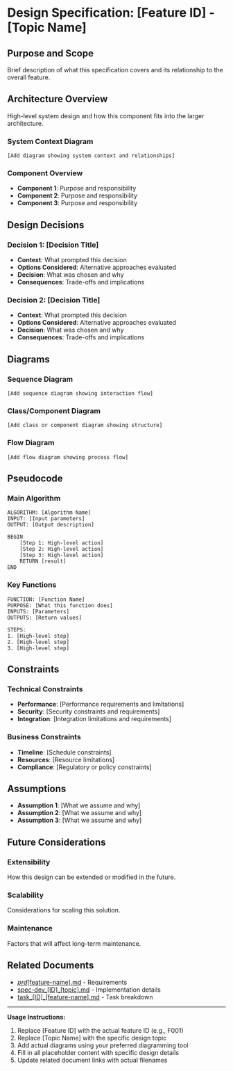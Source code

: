 # Design Specification: [Feature ID] - [Topic Name]

## Purpose and Scope

Brief description of what this specification covers and its relationship to the overall feature.

## Architecture Overview

High-level system design and how this component fits into the larger architecture.

### System Context Diagram

```
[Add diagram showing system context and relationships]
```

### Component Overview

- **Component 1**: Purpose and responsibility
- **Component 2**: Purpose and responsibility
- **Component 3**: Purpose and responsibility

## Design Decisions

### Decision 1: [Decision Title]

- **Context**: What prompted this decision
- **Options Considered**: Alternative approaches evaluated
- **Decision**: What was chosen and why
- **Consequences**: Trade-offs and implications

### Decision 2: [Decision Title]

- **Context**: What prompted this decision
- **Options Considered**: Alternative approaches evaluated
- **Decision**: What was chosen and why
- **Consequences**: Trade-offs and implications

## Diagrams

### Sequence Diagram

```
[Add sequence diagram showing interaction flow]
```

### Class/Component Diagram

```
[Add class or component diagram showing structure]
```

### Flow Diagram

```
[Add flow diagram showing process flow]
```

## Pseudocode

### Main Algorithm

```
ALGORITHM: [Algorithm Name]
INPUT: [Input parameters]
OUTPUT: [Output description]

BEGIN
    [Step 1: High-level action]
    [Step 2: High-level action]
    [Step 3: High-level action]
    RETURN [result]
END
```

### Key Functions

```
FUNCTION: [Function Name]
PURPOSE: [What this function does]
INPUTS: [Parameters]
OUTPUTS: [Return values]

STEPS:
1. [High-level step]
2. [High-level step]
3. [High-level step]
```

## Constraints

### Technical Constraints

- **Performance**: [Performance requirements and limitations]
- **Security**: [Security constraints and requirements]
- **Integration**: [Integration limitations and requirements]

### Business Constraints

- **Timeline**: [Schedule constraints]
- **Resources**: [Resource limitations]
- **Compliance**: [Regulatory or policy constraints]

## Assumptions

- **Assumption 1**: [What we assume and why]
- **Assumption 2**: [What we assume and why]
- **Assumption 3**: [What we assume and why]

## Future Considerations

### Extensibility

How this design can be extended or modified in the future.

### Scalability

Considerations for scaling this solution.

### Maintenance

Factors that will affect long-term maintenance.

## Related Documents

- [_prd_[feature-name].md](./_prd_[feature-name].md) - Requirements
- [spec-dev_[ID]_[topic].md](./spec-dev_[ID]_[topic].md) - Implementation details
- [task_[ID]_[feature-name].md](./task_[ID]_[feature-name].md) - Task breakdown

---

**Usage Instructions:**
1. Replace [Feature ID] with the actual feature ID (e.g., F001)
2. Replace [Topic Name] with the specific design topic
3. Add actual diagrams using your preferred diagramming tool
4. Fill in all placeholder content with specific design details
5. Update related document links with actual filenames
